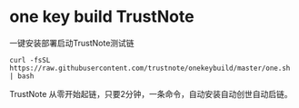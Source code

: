 # one key build TrustNote

一键安装部署启动TrustNote测试链

```
curl -fsSL https://raw.githubusercontent.com/trustnote/onekeybuild/master/one.sh | bash
```

TrustNote 从零开始起链，只要2分钟，一条命令，自动安装自动创世自动启链。